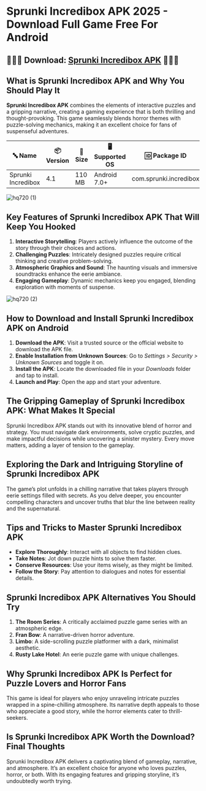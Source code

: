 # Sprunki Incredibox APK 2025 - Download Full Game Free For Android

## ️🎵️🎵️🎵 Download: [Sprunki Incredibox APK](https://bom.so/322iw7) ️🎵️🎵️🎵

## What is Sprunki Incredibox APK and Why You Should Play It  
**Sprunki Incredibox APK** combines the elements of interactive puzzles and a gripping narrative, creating a gaming experience that is both thrilling and thought-provoking. This game seamlessly blends horror themes with puzzle-solving mechanics, making it an excellent choice for fans of suspenseful adventures.  

| **🔤 Name**              | **📦 Version**  | **📏 Size**  | **🖥️ Supported OS**  | **🆔 Package ID**         | **📥 Downloads**  | **🏷️ Category**      | **🕒 Last Updated** |
|--------------------------|-----------------|-------------|-----------------------|---------------------------|-------------------|-----------------------|---------------------|
| Sprunki Incredibox       | 4.1             | 110 MB      | Android 7.0+          | com.sprunki.incredibox    | 500,000+          | Music, Creativity     | 2024-09-11          |

![hq720 (1)](https://github.com/user-attachments/assets/540cad21-9e5f-4b22-a707-eb9c5d228e32)

## Key Features of Sprunki Incredibox APK That Will Keep You Hooked  
1. **Interactive Storytelling**: Players actively influence the outcome of the story through their choices and actions.  
2. **Challenging Puzzles**: Intricately designed puzzles require critical thinking and creative problem-solving.  
3. **Atmospheric Graphics and Sound**: The haunting visuals and immersive soundtracks enhance the eerie ambiance.  
4. **Engaging Gameplay**: Dynamic mechanics keep you engaged, blending exploration with moments of suspense.

![hq720 (2)](https://github.com/user-attachments/assets/678bd43c-f6b5-44de-a1a9-6b13cf57546b)

## How to Download and Install Sprunki Incredibox APK on Android  
1. **Download the APK**: Visit a trusted source or the official website to download the APK file.  
2. **Enable Installation from Unknown Sources**: Go to *Settings > Security > Unknown Sources* and toggle it on.  
3. **Install the APK**: Locate the downloaded file in your *Downloads* folder and tap to install.  
4. **Launch and Play**: Open the app and start your adventure.  

## The Gripping Gameplay of Sprunki Incredibox APK: What Makes It Special  
Sprunki Incredibox APK stands out with its innovative blend of horror and strategy. You must navigate dark environments, solve cryptic puzzles, and make impactful decisions while uncovering a sinister mystery. Every move matters, adding a layer of tension to the gameplay.  

## Exploring the Dark and Intriguing Storyline of Sprunki Incredibox APK  
The game’s plot unfolds in a chilling narrative that takes players through eerie settings filled with secrets. As you delve deeper, you encounter compelling characters and uncover truths that blur the line between reality and the supernatural.  

## Tips and Tricks to Master Sprunki Incredibox APK  
- **Explore Thoroughly**: Interact with all objects to find hidden clues.  
- **Take Notes**: Jot down puzzle hints to solve them faster.  
- **Conserve Resources**: Use your items wisely, as they might be limited.  
- **Follow the Story**: Pay attention to dialogues and notes for essential details.  

## Sprunki Incredibox APK Alternatives You Should Try  
1. **The Room Series**: A critically acclaimed puzzle game series with an atmospheric edge.  
2. **Fran Bow**: A narrative-driven horror adventure.  
3. **Limbo**: A side-scrolling puzzle platformer with a dark, minimalist aesthetic.  
4. **Rusty Lake Hotel**: An eerie puzzle game with unique challenges.  

## Why Sprunki Incredibox APK Is Perfect for Puzzle Lovers and Horror Fans  
This game is ideal for players who enjoy unraveling intricate puzzles wrapped in a spine-chilling atmosphere. Its narrative depth appeals to those who appreciate a good story, while the horror elements cater to thrill-seekers.  

## Is Sprunki Incredibox APK Worth the Download? Final Thoughts  
Sprunki Incredibox APK delivers a captivating blend of gameplay, narrative, and atmosphere. It’s an excellent choice for anyone who loves puzzles, horror, or both. With its engaging features and gripping storyline, it’s undoubtedly worth trying.
